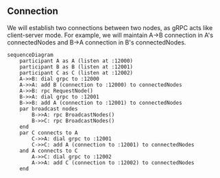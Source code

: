 ## Connection
We will establish two connections between two nodes, as gRPC acts like client-server mode.
For example, we will maintain A->B connection in A's connectedNodes and B->A connection in B's connectedNodes.

```mermaid
sequenceDiagram
    participant A as A (listen at :12000)
    participant B as B (listen at :12001)
    participant C as C (listen at :12002)
    A->>B: dial grpc to :12000
    A->>A: add B (connection to :12000) to connectedNodes
    A->>B: rpc RequestNode()
    B->>A: dial grpc to :12001
    B->>B: add A (connection to :12001) to connectedNodes
    par broadcast nodes
        B->>A: rpc BroadcastNodes()
        B->>C: rpc BroadcastNodes()
    end
    par C connects to A
        C->>A: dial grpc to :12001
        C->>C: add A (connection to :12001) to connectedNodes
    and A connects to C
        A->>C: dial grpc to :12002
        A->>A: add C (connection to :12002) to connectedNodes
    end
```